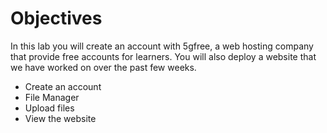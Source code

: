 # Objectives

In this lab you will create an account with 5gfree, a web hosting company that provide free accounts for learners. You will also deploy a website that we have worked on over the past few weeks.

- Create an account
- File Manager
- Upload files
- View the website
